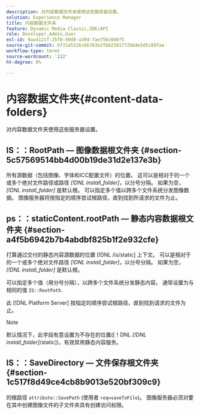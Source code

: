 ```yaml
---
description: 对内容数据文件夹使用这些服务器设置。
solution: Experience Manager
title: 内容数据文件夹
feature: Dynamic Media Classic,SDK/API
role: Developer,Admin,User
exl-id: 9aa4121f-25f8-49d0-a304-7ae756c046f5
source-git-commit: bf31e5226cbb763e2fb82391772b64e5d5c89fae
workflow-type: tm+mt
source-wordcount: '222'
ht-degree: 0%

---
```


# 内容数据文件夹{#content-data-folders}

对内容数据文件夹使用这些服务器设置。

## IS：：RootPath — 图像数据根文件夹 {#section-5c57569514bb4d00b19de31d2e137e3b}

所有源数据（包括图像、字体和ICC配置文件）的位置。 这可以是相对于的一个或多个绝对文件路径或路径 *[!DNL install_folder]*，以分号分隔。 如果为空， *[!DNL install_folder]* 是默认根。 可以指定多个值以跨多个文件系统分发图像数据。 图像服务器将按指定的顺序尝试根路径，直到找到所请求的文件为止。

## ps：：staticContent.rootPath — 静态内容数据根文件夹 {#section-a4f5b6942b7b4abdbf825b1f2e932cfe}

打算通过交付的静态内容源数据的位置 [!DNL /is/static] 上下文。 可以是相对于的一个或多个绝对文件路径 *[!DNL install_folder]*，以分号分隔。 如果为空， *[!DNL install_folder]* 是默认根。

可以指定多个值（用分号分隔），以跨多个文件系统分发静态内容。 通常设置为与相同的值 `IS::RootPath`.

此 [!DNL Platform Server] 按指定的顺序尝试根路径，直到找到请求的文件为止。

>[!NOTE]
>
>默认情况下，此字段有意设置为不存在的位置([！DNL *[!DNL install_folder]*/static])，有效禁用静态内容服务。

## IS：：SaveDirectory — 文件保存根文件夹 {#section-1c517f8d49ce4cb8b9013e520bf309c9}

的根路径 `attribute::SavePath` (使用者 `req=saveToFile`)。 图像服务器必须对要在其中创建图像文件的子文件夹具有创建访问权限。
